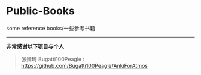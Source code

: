 # Public-Books

some reference books/一些参考书籍

---

**非常感谢以下项目与个人**  
> 张婧琦 Bugatti100Peagle : https://github.com/Bugatti100Peagle/AnkiForAtmos  
